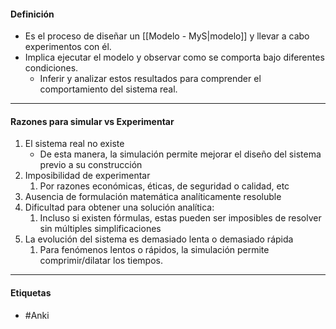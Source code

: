 #### Definición
- Es el proceso de diseñar un [[Modelo - MyS|modelo]] y llevar a cabo experimentos con él.
- Implica ejecutar el modelo y observar como se comporta bajo diferentes condiciones.
	- Inferir y analizar estos resultados para comprender el comportamiento del sistema real.
***
#### Razones para simular vs Experimentar

1. El sistema real no existe
	- De esta manera, la simulación permite mejorar el diseño del sistema previo a su construcción
2. Imposibilidad de experimentar
	1. Por razones económicas, éticas, de seguridad o calidad, etc
3. Ausencia de formulación matemática analíticamente resoluble
4. Dificultad para obtener una solución analítica:
	1. Incluso si existen fórmulas, estas pueden ser imposibles de resolver sin múltiples simplificaciones
5. La evolución del sistema es demasiado lenta o demasiado rápida
	1. Para fenómenos lentos o rápidos, la simulación permite comprimir/dilatar los tiempos.
***
#### Etiquetas
- #Anki 
